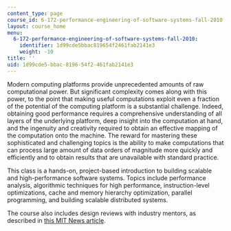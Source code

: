 ```yaml
---
content_type: page
course_id: 6-172-performance-engineering-of-software-systems-fall-2010
layout: course_home
menu:
  6-172-performance-engineering-of-software-systems-fall-2010:
    identifier: 1d99cde5bbac819654f2461fab2141e3
    weight: -10
title: ''
uid: 1d99cde5-bbac-8196-54f2-461fab2141e3
---
```

Modern computing platforms provide unprecedented amounts of raw computational power. But significant complexity comes along with this power, to the point that making useful computations exploit even a fraction of the potential of the computing platform is a substantial challenge. Indeed, obtaining good performance requires a comprehensive understanding of all layers of the underlying platform, deep insight into the computation at hand, and the ingenuity and creativity required to obtain an effective mapping of the computation onto the machine. The reward for mastering these sophisticated and challenging topics is the ability to make computations that can process large amount of data orders of magnitude more quickly and efficiently and to obtain results that are unavailable with standard practice.

This class is a hands-on, project-based introduction to building scalable and high-performance software systems. Topics include performance analysis, algorithmic techniques for high performance, instruction-level optimizations, cache and memory hierarchy optimization, parallel programming, and building scalable distributed systems.

The course also includes design reviews with industry mentors, as described in [this MIT News article](http://web.mit.edu/newsoffice/2010/teaching-programming-1028.html).
